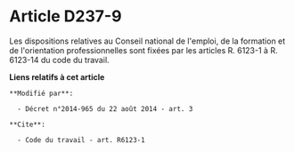 # Article D237-9

Les dispositions relatives au Conseil national de l'emploi, de la formation et de l'orientation professionnelles sont fixées
par les articles R. 6123-1 à R. 6123-14 du code du travail.

**Liens relatifs à cet article**

	**Modifié par**:

	  - Décret n°2014-965 du 22 août 2014 - art. 3

	**Cite**:

	  - Code du travail - art. R6123-1
